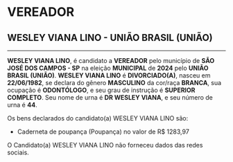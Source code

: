 # VEREADOR
## WESLEY VIANA LINO - UNIÃO BRASIL (UNIÃO)
---
**WESLEY VIANA LINO**, é candidato a **VEREADOR** pelo município de **SÃO JOSÉ DOS CAMPOS - SP** na eleição **MUNICIPAL** de **2024** pelo **UNIÃO BRASIL (UNIÃO)**.
**WESLEY VIANA LINO** é **DIVORCIADO(A)**, nasceu em **22/06/1982**, se declara do gênero **MASCULINO** da cor/raça **BRANCA**, sua ocupação é **ODONTÓLOGO**, e seu grau de instrução é **SUPERIOR COMPLETO**.
Seu nome de urna é **DR WESLEY VIANA**, e seu número de urna é **44**.

Os bens declarados do candidato(a) WESLEY VIANA LINO são: 
- Caderneta de poupança (Poupança) no valor de R$ 1283,97

O Candidato(a) WESLEY VIANA LINO não forneceu dados das redes sociais.